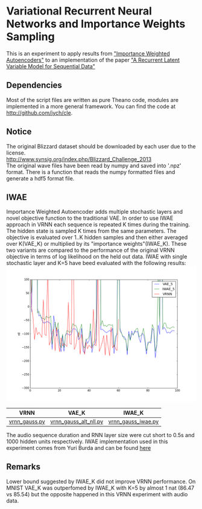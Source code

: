 # Variational Recurrent Neural Networks and Importance Weights Sampling
This is an experiment to apply results from ["Importance Weighted Autoencoders"](http://arxiv.org/abs/1509.00519) to an  implementation of the paper ["A Recurrent Latent Variable Model for Sequential Data"](http://arxiv.org/abs/1506.02216)

Dependencies
------------
Most of the script files are written as pure Theano code, modules are implemented in a more general framework.
You can find the code at http://github.com/jych/cle.

Notice
------
The original Blizzard dataset should be downloaded by each user due to the license.<br>
http://www.synsig.org/index.php/Blizzard_Challenge_2013<br>
The original wave files have been read by numpy and saved into '.npz' format.
There is a function that reads the numpy formatted files and generate a hdf5 format file.

IWAE
----
Importance Weighted Autoencoder adds multiple stochastic layers and novel objective function to the traditional VAE. In order to use IWAE approach in VRNN each sequence is repeated K times during the training. The hidden state is sampled K times from the same parameters. The objective is evaluated over 1..K hidden samples and then either averaged over K(VAE_K) or multiplied by its "importance weights"(IWAE_K). These two variants are compared to the performance of the original VRNN objective in terms of log likelihood on the held out data. IWAE with single stochastic layer and K=5 have beed evaluated with the following results:
![VRNN vs IWAE_K vs VAE_K](https://github.com/szcom/nips2015_vrnn/raw/master/recon.png)

VRNN | VAE_K | IWAE_K
----|-----|------
[vrnn_gauss.py](https://github.com/szcom/nips2015_vrnn/raw/master/models/blizzard/vrnn_gauss.py) | [vrnn_gauss_alt_nll.py](https://github.com/szcom/nips2015_vrnn/raw/master/models/blizzard/vrnn_gauss_alt_nll.py) | [vrnn_gauss_iwae.py](https://github.com/szcom/nips2015_vrnn/raw/master/models/blizzard/vrnn_gauss_iwae.py)

The audio sequence duration and RNN layer size were cut short to 0.5s and 1000 hidden units respectively. 
IWAE implementation used in this experiment comes from Yuri Burda and can be found [here](https://github.com/yburda/iwae/blob/master/iwae.py)

Remarks
----------------
Lower bound suggested by IWAE_K did not improve VRNN performance. On MNIST VAE_K was outperfomed by IWAE_K with K=5 by almost 1 nat (86.47 vs 85.54) but the opposite happened in this VRNN experiment with audio data.
